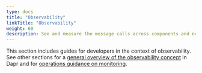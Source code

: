 ```yaml
---
type: docs
title: "Observability"
linkTitle: "Observability"
weight: 60
description: See and measure the message calls across components and networked services
---
```


This section includes guides for developers in the context of observability. See other sections for a [general overview of the observability concept](/docs/concepts/observability/) in Dapr and for [operations guidance on monitoring](/docs/operations/monitoring/).
